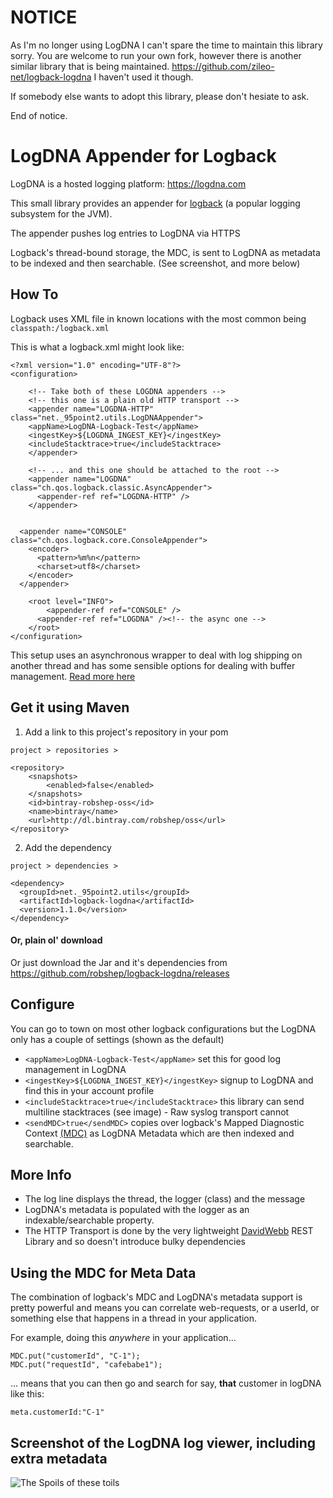 # NOTICE

As I'm no longer using LogDNA I can't spare the time to maintain this library sorry.
You are welcome to run your own fork, however there is another similar library that is being maintained.
https://github.com/zileo-net/logback-logdna
I haven't used it though.

If somebody else wants to adopt this library, please don't hesiate to ask. 

End of notice. 

# LogDNA Appender for Logback

LogDNA is a hosted logging platform: https://logdna.com

This small library provides an appender for [logback](https://logback.qos.ch) (a popular logging subsystem for the JVM). 

The appender pushes log entries to LogDNA via HTTPS

Logback's thread-bound storage, the MDC, is sent to LogDNA as metadata to be indexed and then searchable. (See screenshot, and more below) 

## How To

Logback uses XML file in known locations with the most common being `classpath:/logback.xml`

This is what a logback.xml might look like:

    <?xml version="1.0" encoding="UTF-8"?>
    <configuration>

        <!-- Take both of these LOGDNA appenders -->
        <!-- this one is a plain old HTTP transport -->
        <appender name="LOGDNA-HTTP" class="net._95point2.utils.LogDNAAppender">
        <appName>LogDNA-Logback-Test</appName>
        <ingestKey>${LOGDNA_INGEST_KEY}</ingestKey>
        <includeStacktrace>true</includeStacktrace>
        </appender>

        <!-- ... and this one should be attached to the root -->
        <appender name="LOGDNA" class="ch.qos.logback.classic.AsyncAppender">
          <appender-ref ref="LOGDNA-HTTP" />
        </appender>


      <appender name="CONSOLE" class="ch.qos.logback.core.ConsoleAppender">
        <encoder>
          <pattern>%m%n</pattern>
          <charset>utf8</charset>
        </encoder>
      </appender> 

        <root level="INFO">
            <appender-ref ref="CONSOLE" />
          <appender-ref ref="LOGDNA" /><!-- the async one -->
        </root>
    </configuration>
    
This setup uses an asynchronous wrapper to deal with log shipping on another thread 
and has some sensible options for dealing with buffer management. [Read more here](https://logback.qos.ch/manual/appenders.html#AsyncAppender)

## Get it using Maven

1. Add a link to this project's repository in your pom

`project > repositories > `

    <repository>
        <snapshots>
            <enabled>false</enabled>
        </snapshots>
        <id>bintray-robshep-oss</id>
        <name>bintray</name>
        <url>http://dl.bintray.com/robshep/oss</url>
    </repository>

2. Add the dependency

`project > dependencies > `

    <dependency>
      <groupId>net._95point2.utils</groupId>
      <artifactId>logback-logdna</artifactId>
      <version>1.1.0</version>
    </dependency>

#### Or, plain ol' download

Or just download the Jar and it's dependencies from https://github.com/robshep/logback-logdna/releases

## Configure

You can go to town on most other logback configurations but the LogDNA only has a couple of settings (shown as the default)
    
* `<appName>LogDNA-Logback-Test</appName>` set this for good log management in LogDNA
* `<ingestKey>${LOGDNA_INGEST_KEY}</ingestKey>` signup to LogDNA and find this in your account profile
* `<includeStacktrace>true</includeStacktrace>` this library can send multiline stacktraces (see image) - Raw syslog transport cannot
* `<sendMDC>true</sendMDC>` copies over logback's Mapped Diagnostic Context [(MDC)](https://logback.qos.ch/manual/mdc.html) as LogDNA Metadata which are then indexed and searchable.
    
## More Info

* The log line displays the thread, the logger (class) and the message
* LogDNA's metadata is populated with the logger as an indexable/searchable property.
* The HTTP Transport is done by the very lightweight [DavidWebb](https://github.com/hgoebl/DavidWebb) REST Library and so doesn't introduce bulky dependencies

## Using the MDC for Meta Data

The combination of logback's MDC and LogDNA's metadata support is pretty powerful and means you can correlate web-requests, or a userId, or something else that happens in a thread in your application.  

For example, doing this _anywhere_ in your application...

	MDC.put("customerId", "C-1");
	MDC.put("requestId", "cafebabe1");

... means that you can then go and search for say, **that** customer in logDNA like this:

	meta.customerId:"C-1"


	

## Screenshot of the LogDNA log viewer, including extra metadata

![The Spoils of these toils](../master/src/test/resources/logdna-meta.png)
